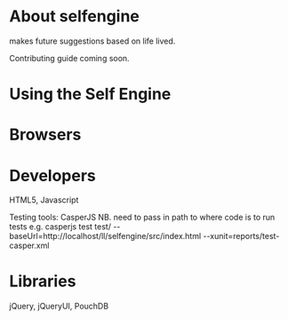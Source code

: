 About selfengine
==========

makes future suggestions based on life lived.

Contributing guide coming soon.


Using the Self Engine
=============


Browsers
======



Developers
=======

HTML5, Javascript

Testing tools:  CasperJS
NB.  need to pass in path to where code is to run tests e.g. casperjs test test/ --baseUrl=http://localhost/ll/selfengine/src/index.html --xunit=reports/test-casper.xml

Libraries
======

jQuery, jQueryUI, PouchDB